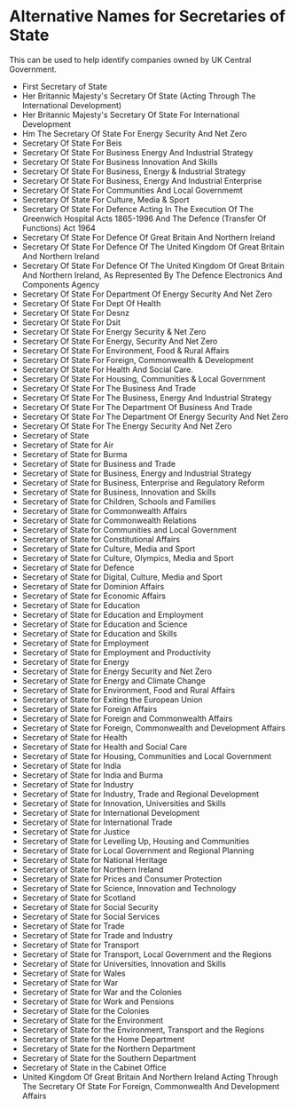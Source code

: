 

# Alternative Names for Secretaries of State

This can be used to help identify companies owned by UK Central Government.

- First Secretary of State
- Her Britannic Majesty's Secretary Of State (Acting Through The International Development)
- Her Britannic Majesty's Secretary Of State For International Development
- Hm The Secretary Of State For Energy Security And Net Zero
- Secretary Of State For Beis
- Secretary Of State For Business Energy And Industrial Strategy
- Secretary Of State For Business Innovation And Skills
- Secretary Of State For Business, Energy & Industrial Strategy
- Secretary Of State For Business, Energy And Industrial Enterprise
- Secretary Of State For Communities And Local Governmemt
- Secretary Of State For Culture, Media & Sport
- Secretary Of State For Defence Acting In The Execution Of The Greenwich Hospital Acts 1865-1996 And The Defence (Transfer Of Functions) Act 1964
- Secretary Of State For Defence Of Great Britain And Northern Ireland
- Secretary Of State For Defence Of The United Kingdom Of Great Britain And Northern Ireland
- Secretary Of State For Defence Of The United Kingdom Of Great Britain And Northern Ireland, As Represented By The Defence Electronics And Components Agency
- Secretary Of State For Department Of Energy Security And Net Zero
- Secretary Of State For Dept Of Health
- Secretary Of State For Desnz
- Secretary Of State For Dsit
- Secretary Of State For Energy Security & Net Zero
- Secretary Of State For Energy, Security And Net Zero
- Secretary Of State For Environment, Food & Rural Affairs
- Secretary Of State For Foreign, Commonwealth & Development
- Secretary Of State For Health And Social Care.
- Secretary Of State For Housing, Communities & Local Government
- Secretary Of State For The Business And Trade
- Secretary Of State For The Business, Energy And Industrial Strategy
- Secretary Of State For The Department Of Business And Trade
- Secretary Of State For The Department Of Energy Security And Net Zero
- Secretary Of State For The Energy Security And Net Zero
- Secretary of State
- Secretary of State for Air
- Secretary of State for Burma
- Secretary of State for Business and Trade
- Secretary of State for Business, Energy and Industrial Strategy
- Secretary of State for Business, Enterprise and Regulatory Reform
- Secretary of State for Business, Innovation and Skills
- Secretary of State for Children, Schools and Families
- Secretary of State for Commonwealth Affairs
- Secretary of State for Commonwealth Relations
- Secretary of State for Communities and Local Government
- Secretary of State for Constitutional Affairs
- Secretary of State for Culture, Media and Sport
- Secretary of State for Culture, Olympics, Media and Sport
- Secretary of State for Defence
- Secretary of State for Digital, Culture, Media and Sport
- Secretary of State for Dominion Affairs
- Secretary of State for Economic Affairs
- Secretary of State for Education
- Secretary of State for Education and Employment
- Secretary of State for Education and Science
- Secretary of State for Education and Skills
- Secretary of State for Employment
- Secretary of State for Employment and Productivity
- Secretary of State for Energy
- Secretary of State for Energy Security and Net Zero
- Secretary of State for Energy and Climate Change
- Secretary of State for Environment, Food and Rural Affairs
- Secretary of State for Exiting the European Union
- Secretary of State for Foreign Affairs
- Secretary of State for Foreign and Commonwealth Affairs
- Secretary of State for Foreign, Commonwealth and Development Affairs
- Secretary of State for Health
- Secretary of State for Health and Social Care
- Secretary of State for Housing, Communities and Local Government
- Secretary of State for India
- Secretary of State for India and Burma
- Secretary of State for Industry
- Secretary of State for Industry, Trade and Regional Development
- Secretary of State for Innovation, Universities and Skills
- Secretary of State for International Development
- Secretary of State for International Trade
- Secretary of State for Justice
- Secretary of State for Levelling Up, Housing and Communities
- Secretary of State for Local Government and Regional Planning
- Secretary of State for National Heritage
- Secretary of State for Northern Ireland
- Secretary of State for Prices and Consumer Protection
- Secretary of State for Science, Innovation and Technology
- Secretary of State for Scotland
- Secretary of State for Social Security
- Secretary of State for Social Services
- Secretary of State for Trade
- Secretary of State for Trade and Industry
- Secretary of State for Transport
- Secretary of State for Transport, Local Government and the Regions
- Secretary of State for Universities, Innovation and Skills
- Secretary of State for Wales
- Secretary of State for War
- Secretary of State for War and the Colonies
- Secretary of State for Work and Pensions
- Secretary of State for the Colonies
- Secretary of State for the Environment
- Secretary of State for the Environment, Transport and the Regions
- Secretary of State for the Home Department
- Secretary of State for the Northern Department
- Secretary of State for the Southern Department
- Secretary of State in the Cabinet Office
- United Kingdom Of Great Britain And Northern Ireland Acting Through The Secretary Of State For Foreign, Commonwealth And Development Affairs

